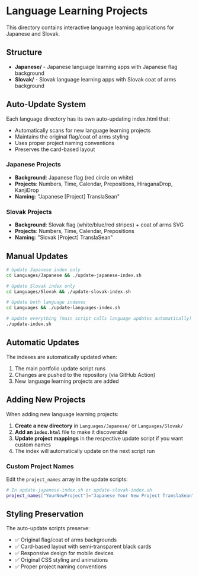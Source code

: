 # Language Learning Projects

This directory contains interactive language learning applications for Japanese and Slovak.

## Structure

- **Japanese/** - Japanese language learning apps with Japanese flag background
- **Slovak/** - Slovak language learning apps with Slovak coat of arms background

## Auto-Update System

Each language directory has its own auto-updating index.html that:

- Automatically scans for new language learning projects
- Maintains the original flag/coat of arms styling
- Uses proper project naming conventions
- Preserves the card-based layout

### Japanese Projects
- **Background**: Japanese flag (red circle on white)
- **Projects**: Numbers, Time, Calendar, Prepositions, HiraganaDrop, KanjiDrop
- **Naming**: "Japanese [Project] TranslaSean"

### Slovak Projects  
- **Background**: Slovak flag (white/blue/red stripes) + coat of arms SVG
- **Projects**: Numbers, Time, Calendar, Prepositions
- **Naming**: "Slovak [Project] TranslaSean"

## Manual Updates

```bash
# Update Japanese index only
cd Languages/Japanese && ./update-japanese-index.sh

# Update Slovak index only  
cd Languages/Slovak && ./update-slovak-index.sh

# Update both language indexes
cd Languages && ./update-languages-index.sh

# Update everything (main script calls language updates automatically)
./update-index.sh
```

## Automatic Updates

The indexes are automatically updated when:
1. The main portfolio update script runs
2. Changes are pushed to the repository (via GitHub Action)
3. New language learning projects are added

## Adding New Projects

When adding new language learning projects:

1. **Create a new directory** in `Languages/Japanese/` or `Languages/Slovak/`
2. **Add an `index.html`** file to make it discoverable
3. **Update project mappings** in the respective update script if you want custom names
4. The index will automatically update on the next script run

### Custom Project Names

Edit the `project_names` array in the update scripts:

```bash
# In update-japanese-index.sh or update-slovak-index.sh
project_names["YourNewProject"]="Japanese Your New Project TranslaSean"
```

## Styling Preservation

The auto-update scripts preserve:
- ✅ Original flag/coat of arms backgrounds
- ✅ Card-based layout with semi-transparent black cards
- ✅ Responsive design for mobile devices
- ✅ Original CSS styling and animations
- ✅ Proper project naming conventions